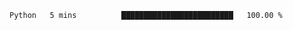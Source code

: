 <!--START_SECTION:waka-->

```txt
Python   5 mins          █████████████████████████   100.00 %
```

<!--END_SECTION:waka-->
